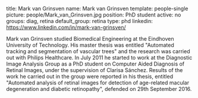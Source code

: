 title: Mark van Grinsven
name: Mark van Grinsven
template: people-single
picture: people/Mark_van_Grinsven.jpg
position: PhD student
active: no
groups: diag, retina
default_group: retina
type: phd
linkedin: https://www.linkedin.com/in/mark-van-grinsven/

Mark van Grinsven studied Biomedical Engineering at the Eindhoven University of Technology. His master thesis was entitled "Automated tracking and segmentation of vascular trees" and the research was carried out with Philips Healthcare. In July 2011 he started to work at the Diagnostic Image Analysis Group as a PhD student on Computer Aided Diagnosis of Retinal Images, under the supervision of Clarisa Sánchez. Results of the work he carried out in the group were reported in his thesis, entitled "Automated analysis of retinal images for detection of age-related macular degeneration and diabetic retinopathy", defended on 29th September 2016.
